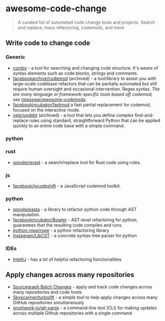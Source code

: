 # awesome-code-change
> A curated list of automated code change tools and projects. Search and replace, mass refactoring, codemods, and more

## Write code to change code

### Generic

- [comby](https://comby.dev/) -  a tool for searching and changing code structure. It's aware of syntax elements such as code blocks, strings and comments.
- [facebookarchive/codemod](https://github.com/facebookarchive/codemod) (archived) - a tool/library to assist you with large-scale codebase refactors that can be partially automated but still require human oversight and occasional intervention. Regex syntax.
_The are many language or framework-specific tools based off codemod, see [rajasegar/awesome-codemods](https://github.com/rajasegar/awesome-codemods)._
- [facebookincubator/fastmod](https://github.com/facebookincubator/fastmod) a fast partial replacement for codemod, focused on the interactive mode.
- [yelp/undebt](https://github.com/Yelp/undebt) (archived) - a tool that lets you define complex find-and-replace rules using standard, straightforward Python that can be applied quickly to an entire code base with a simple command.

### python

### rust

- [google/rerast](https://github.com/google/rerast) - a search/replace tool for Rust code using rules.

### js

- [facebook/jscodeshift](https://github.com/facebook/jscodeshift) - a JavaScript codemod toolkit.

### python

- [google/pasta](https://github.com/google/pasta) - a library to refactor python code through AST manipulation. 
- [facebookincubator/Bowler](https://github.com/facebookincubator/bowler) - AST-level refactoring for python, guarantees that the resulting code compiles and runs.
- [python-rope/rope](https://github.com/python-rope/rope) - a python refactoring library
- [Instagram/LibCST](https://github.com/Instagram/LibCST) - a concrete syntax-tree parser for python

### IDEs

- [IntelliJ](https://www.jetbrains.com/help/idea/refactoring-source-code.html) - has a lot of helpful refactoring functionalities



## Apply changes across many repositories

- [Sourcegraph Batch Changes](https://docs.sourcegraph.com/batch_changes) - apply and track code changes across many repositories and code hosts
- [Skyscanner/turbolift](https://github.com/Skyscanner/turbolift) - a simple tool to help apply changes across many GitHub repositories simultaneously
- [gruntwork-io/git-xargs](https://github.com/gruntwork-io/git-xargs) - a command-line tool (CLI) for making updates across multiple Github repositories with a single command
